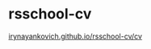 # rsschool-cv
[irynayankovich.github.io/rsschool-cv/cv](https://irynayankovich.github.io/rsschool-cv/cv)<br>
